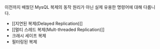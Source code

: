 
이전까지 배웠던 MysQL 복제의 동작 원리가 아닌 실제 유용한 명령어에 대해 다룹니다.
- [[지연된 복제(Delayed Replication)]]
- [[멀티 스레드 복제(Mult-threaded Replication)]]
- 크래시 세이프 복제
- 필터링된 복제
